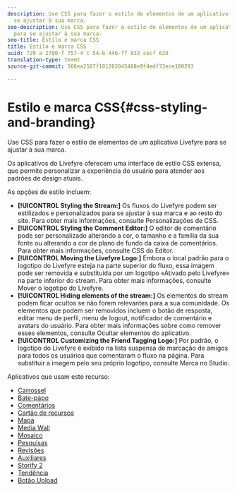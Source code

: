 ```yaml
---
description: Use CSS para fazer o estilo de elementos de um aplicativo Livefyre para
  se ajustar à sua marca.
seo-description: Use CSS para fazer o estilo de elementos de um aplicativo Livefyre
  para se ajustar à sua marca.
seo-title: Estilo e marca CSS
title: Estilo e marca CSS
uuid: 729 a 2780-f 757-4 c 54-b 446-ff 832 cecf 620
translation-type: tm+mt
source-git-commit: 566ea2587f101202045488e9f4edf73ece100293

---
```



# Estilo e marca CSS{#css-styling-and-branding}

Use CSS para fazer o estilo de elementos de um aplicativo Livefyre para se ajustar à sua marca.

Os aplicativos do Livefyre oferecem uma interface de estilo CSS extensa, que permite personalizar a experiência do usuário para atender aos padrões de design atuais.

As opções de estilo incluem:

* **[!UICONTROL Styling the Stream:]** Os fluxos do Livefyre podem ser estilizados e personalizados para se ajustar à sua marca e ao resto do site. Para obter mais informações, consulte Personalizações de CSS.
* **[!UICONTROL Styling the Comment Editor:]** O editor de comentário pode ser personalizado alterando a cor, o tamanho e a família da sua fonte ou alterando a cor de plano de fundo da caixa de comentários. Para obter mais informações, consulte CSS do Editor.
* **[!UICONTROL Moving the Livefyre Logo:]** Embora o local padrão para o logotipo do Livefyre esteja na parte superior do fluxo, essa imagem pode ser removida e substituída por um logotipo «Ativado pelo Livefyre» na parte inferior do stream. Para obter mais informações, consulte Mover o logotipo do Livefyre.
* **[!UICONTROL Hiding elements of the stream:]** Os elementos do stream podem ficar ocultos se não forem relevantes para a sua comunidade. Os elementos que podem ser removidos incluem o botão de resposta, editar menu de perfil, menu de logout, notificador de comentário e avatars do usuário. Para obter mais informações sobre como remover esses elementos, consulte Ocultar elementos do aplicativo.
* **[!UICONTROL Customizing the Friend Tagging Logo:]** Por padrão, o logotipo do Livefyre é exibido na lista suspensa de marcação de amigos para todos os usuários que comentaram o fluxo na página. Para substituir a imagem pelo seu próprio logotipo, consulte Marca no Studio.

Aplicativos que usam este recurso:

* [Carrossel](/help/using/c-about-apps/c-carousel-app/c-carousel-app.md#c_carousel_app)
* [Bate-papo](/help/using/c-about-apps/c-chat-app/c-chat-app.md#c_chat_app)
* [Comentários](/help/using/c-about-apps/c-comments/c-comments.md)
* [Cartão de recursos](/help/using/c-about-apps/c-feature-card-app/c-feature-card-app.md#c_feature_card_app)
* [Mapa](/help/using/c-about-apps/c-map-app/c-map-app.md#c_map_app)
* [Media Wall](/help/using/c-about-apps/c-media-wall-app/c-media-wall-app.md#c_media_wall_app)
* [Mosaico](/help/using/c-about-apps/c-mosaic-app/c-mosaic-app.md#c_mosaic_app)
* [Pesquisas](/help/using/c-about-apps/c-polls-app/c-polls-app.md#c_polls_app)
* [Revisões](/help/using/c-about-apps/c-reviews-app/c-reviews-app.md#c_reviews_app)
* [Auxiliares](/help/using/c-about-apps/c-sidenotes-app/c-sidenotes-app.md#c_sidenotes_app)
* [Storify 2](/help/using/c-about-apps/c-storify2/c-storify2.md#c_storify2)
* [Tendência](/help/using/c-about-apps/c-trending-app/c-trending-app.md#c_trending_app)
* [Botão Upload](/help/using/c-about-apps/c-upload-button-app/c-upload-button-app.md#c_upload_button_app)

